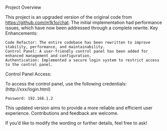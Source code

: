 Project Overview

This project is an upgraded version of the original code from https://github.com/m1k1o/chat. The initial implementation had performance issues, which have now been addressed through a complete rewrite.
Key Enhancements:

    Code Refactor: The entire codebase has been rewritten to improve stability, performance, and maintainability.
    Control Panel: A user-friendly control panel has been added for enhanced management and configuration.
    Authentication: Implemented a secure login system to restrict access to the control panel.

Control Panel Access:

To access the control panel, use the following credentials:(http://xxx/login.html)

    Password: 192.168.1.2

This updated version aims to provide a more reliable and efficient user experience. Contributions and feedback are welcome.

If you’d like to modify the wording or further details, feel free to ask!
